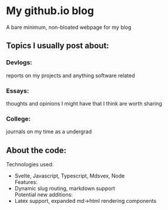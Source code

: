 # My github.io blog
A bare minimum, non-bloated webpage for my blog  
## Topics I usually post about:  
### Devlogs: 
reports on my projects and anything software related  
### Essays: 
thoughts and opinions I might have that I think are worth sharing  
### College: 
journals on my time as a undergrad  

## About the code:
Technologies used:  
- Svelte, Javascript, Typescript, Mdsvex, Node  
Features:  
- Dynamic slug routing, markdown support  
Potential new additions:  
- Latex support, expanded md->html rendering components  